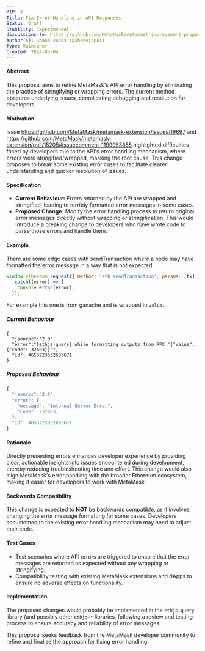 ```yaml
---
MIP: X
Title: Fix Error Handling in API Responses
Status: Draft
Stability: Experimental
discussions-to: https://github.com/MetaMask/metamask-improvement-proposals/discussions
Author(s): Shane Jonas (@shanejonas)
Type: Maintaner
Created: 2024-03-04
---
```


#### Abstract
This proposal aims to refine MetaMask's API error handling by eliminating the practice of stringifying or wrapping errors. The current method obscures underlying issues, complicating debugging and resolution for developers.

#### Motivation
Issue https://github.com/MetaMask/metamask-extension/issues/19697 and https://github.com/MetaMask/metamask-extension/pull/15205#issuecomment-1199953855 highlighted difficulties faced by developers due to the API's error handling mechanism, where errors were stringified/wrapped, masking the root cause. This change proposes to break some existing error cases to facilitate clearer understanding and quicker resolution of issues.

#### Specification
- **Current Behaviour:** Errors returned by the API are wrapped and stringified, leading to terribly formatted error messages in some cases.
- **Proposed Change:** Modify the error handling process to return original error messages directly without wrapping or stringification. This would introduce a breaking change to developers who have wrote code to parse those errors and handle them.


#### Example
There are some edge cases with sendTransaction where a node may have formatted the error message in a way that is not expected.

```javascript
window.ethereum.request({ method: 'eth_sendTransaction', params: [tx] })
  .catch((error) => {
    console.error(error);
  });
```


For example this one is from ganache and is wrapped in `value`.
##### Current Behaviour
```
{
  "jsonrpc":"2.0",
  "error":"[ethjs-query] while formatting outputs from RPC '{"value":{"code":-32603}}'",
  "id": 4653223632683671
}
```

##### Proposed Behaviour
```javascript
{ 
  "jsonrpc":"2.0",
  "error": {
    "message": "Internal Server Error",
    "code": -32603,
  },
  "id": 4653223632683671
}
```

#### Rationale
Directly presenting errors enhances developer experience by providing clear, actionable insights into issues encountered during development, thereby reducing troubleshooting time and effort. This change would also align MetaMask's error handling with the broader Ethereum ecosystem, making it easier for developers to work with MetaMask.

#### Backwards Compatibility
This change is expected to **NOT** be backwards compatible, as it involves changing the error message formatting for some cases. Developers accustomed to the existing error handling mechanism may need to adjust their code.

#### Test Cases
- Test scenarios where API errors are triggered to ensure that the error messages are returned as expected without any wrapping or stringifying.
- Compatibility testing with existing MetaMask extensions and dApps to ensure no adverse effects on functionality.

#### Implementation
The proposed changes would probably be implemented in the `ethjs-query` library (and possibly other `ethjs-*` libraries, following a review and testing process to ensure accuracy and reliability of error messages.

This proposal seeks feedback from the MetaMask developer community to refine and finalize the approach for fixing error handling.